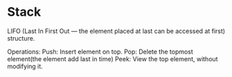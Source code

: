 # Stack
LIFO (Last In First Out — the element placed at last can be accessed at first) structure.

Operations:
Push: Insert element on top.
Pop: Delete the topmost element(the element add last in time)
Peek: View the top element, without modifying it.
